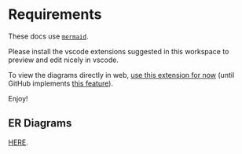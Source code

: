 # Requirements

These docs use [`mermaid`](https://mermaid-js.github.io/mermaid/#/).

Please install the vscode extensions suggested in this workspace to preview and edit nicely in vscode.

To view the diagrams directly in web, [use this extension for now](https://github.com/BackMarket/github-mermaid-extension) (until GitHub implements [this feature](https://github.community/t/feature-request-support-mermaid-markdown-graph-diagrams-in-md-files/1922/2)).

Enjoy!

## ER Diagrams

[HERE](er.diagram.md).

